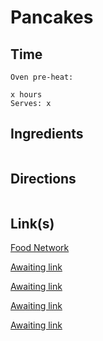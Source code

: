 # Pancakes

## Time 
```
Oven pre-heat:

x hours
Serves: x
```

## Ingredients
```

```


## Directions
```

```


## Link(s)
[Food Network](https://www.foodnetwork.com/recipes/food-network-kitchen/pancakes-recipe-1913844)

[Awaiting link](url)

[Awaiting link](url)

[Awaiting link](url)

[Awaiting link](url)
